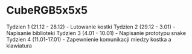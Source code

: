 # CubeRGB5x5x5

Tydzien 1 (21.12 - 28.12) - Lutowanie kostki
Tydzien 2 (29.12 - 3.01) - Napisanie biblioteki 
Tydzien 3 (4.01 - 10.01) - Napisanie prototypu snake
Tydzien 4 (11.01-17.01) - Zapewnienie komunikacji miedzy kostka a klawiatura
